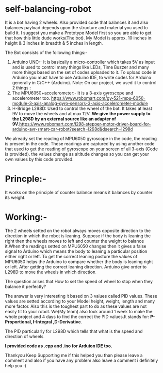 # self-balancing-robot
It is a bot having 2 wheels. Also provided code that balances it and also balances payload depends upon the structure and material you used to build it. I suggest you make a Prototype Model first so you are able to get that how this little dude works(The bot). My Model is approx. 10 inches in height & 3 inches in breadth & 5 inches in length.

The Bot consists of the following things:-

1. Arduino UNO:- It is basically a micro-controller which takes 5V as input and is used to control many things like LEDs, Time Buzzer and many more things based on the set of codes uploaded to it. To upload code in Arduino you must have to use Arduino IDE, to write codes for Arduino generally in C/C++ (Arduino).
Note: On our project, we used it to control 2 things : 
2. The MPU6050+accelerometer:- It is a 3-axis gyroscope and accelerometer too. https://www.robomart.com/gy-521-mpu-6050-module-3-axis-analog-gyro-sensors-3-axis-accelerometer-module
3. H-Bridge L298D: Used to control the wheel of the bot. It takes at least 9V to move the wheels and at max 12V. **We give the power supply to the L298D by an external source like an adapter of 9V**.https://www.robomart.com/l298-stepper-motor-driver-board-for-arduino-avr-smart-car-robot?search=l298d&dsearch=l298d

We already set the reading of MPU6050 gyroscope in the code, the reading is present in the code. These readings are captured by using another code that used to get the reading of gyroscope on your screen of all 3-axis (Code is provided). the values change as altitude changes so you can get your own values by this code provided.
# Princple:-
  It works on the principle of counter balance means it balances by counter its weight.
# Working:-
  The 2 wheels setted on the robot always moves opposite direction to the direction in which the robot is leaning. Suppose if the body is leaning the right then the wheels moves to left and counter the weight to balance it.When the readings setted on MPU6050 changes then it gives a false signal to Arduino which means the body to leaning a particular position either right or left. To get the correct leaning posture the values of MPU6050 helps the Arduino to compare whether the body is leaning right or left. After getting the correct leaning direction. Arduino give order to L298D to move the wheels in which direction.

The question arises that How to set the speed of wheel to stop when they balance it perfectly?

The answer is very interesting it based on 3 values called PID values. These values are setted according to your Model height, weight, length and many more factor. Also this is the toughest part to do as these values are not easily fit to your robot. We(My team) also took around 1 week to make the whole project and 4 days to find the correct the PID values.It stands for: **P-Proportional, I-Integral ,D-Derivative**.

The PID particularly for L298D which tells that what is the speed and direction of wheels.

**I provided code as .cpp
  and .ino for Arduion IDE too.**
  
  
 
 Thankyou Keep Supporting me if this helped you than please leave a comment and also if you have any problem also leave a comment i definitely help you :)  
